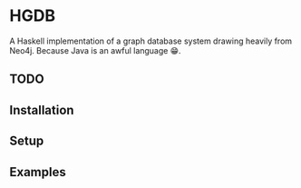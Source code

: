 # HGDB

A Haskell implementation of a graph database system drawing heavily from Neo4j. Because Java is an awful language :grin:.


## TODO

### 


## Installation


## Setup


## Examples
